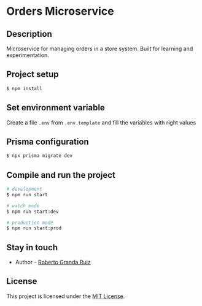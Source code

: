 # Orders Microservice

## Description

Microservice for managing orders in a store system. Built for learning and experimentation.

## Project setup

```bash
$ npm install
```

## Set environment variable

Create a file `.env` from `.env.template` and fill the variables with right values

## Prisma configuration

```bash
$ npx prisma migrate dev
```

## Compile and run the project

```bash
# development
$ npm run start

# watch mode
$ npm run start:dev

# production mode
$ npm run start:prod
```

## Stay in touch

- Author - [Roberto Granda Ruiz](https://www.linkedin.com/in/roberto-granda-ruiz-37214b128/)

## License

This project is licensed under the [MIT License](./LICENSE).
